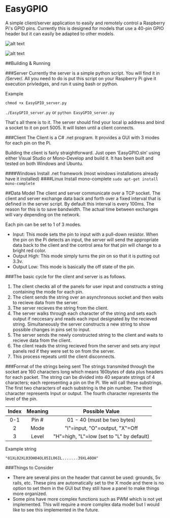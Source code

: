 # EasyGPIO
A simple client/server application to easily and remotely control a Raspberry Pi's GPIO pins.  Currently this is designed for models that use a 40-pin GPIO header but it can easily be adapted to other models.

![alt text](http://www.modernmetalproduction.com/wp-content/uploads/edd/2017/01/client-e1484251710962.png)

![alt text](http://www.modernmetalproduction.com/wp-content/uploads/2017/01/run.png)

##Building & Running

###Server
Currently the server is a simple python script. You will find it in /Server/.  All you need to do is put this script on your Raspberry Pi give it execution privledges, and run it using bash or python.

Example

`chmod +x EasyGPIO_server.py`

`./EasyGPIO_server.py` or  `python EasyGPIO_server.py`

That's all there is to it.  The server should find your local ip address and bind a socket to it on port 5005.  It will listen until a client connects.

###Client
The Client is a C# .net program. It provides a GUI with 3 modes for each pin on the Pi.

Building the client is fairly straightforward. Just open 'EasyGPIO.sln' using either Visual Studio or Mono-Develop and build it.  It has been built and tested on both Windows and Ubuntu.

####Windows
Install .net framework (most windows installations already have it installed)
####Linux
Install mono-complete `sudo apt-get install mono-complete`


##Data Model
The client and server communicate over a TCP socket. The client and server exchange data back and forth over a fixed interval that is defined in the server script.  By default this interval is every 100ms.  The reason for this is to save bandwidth.  The actual time between exchanges will vary depending on the network.

Each pin can be set to 1 of 3 modes.

+ Input: This mode sets the pin to input with a pull-down resistor. When the pin on the Pi detects an input, the server will send the appropriate data back to the client and the control area for that pin will change to a bright red color.
+ Output High: This mode simply turns the pin on so that it is putting out 3.3v.
+ Output Low: This mode is basically the off state of the pin.

###The basic cycle for the client and server is as follows.
1. The client checks all of the panels for user input and constructs a string containing the mode for each pin.
2. The client sends the string over an asynchronous socket and then waits to recieve data from the server.
3. The server recieves the string from the client.
4. The server walks through each character of the string and sets each output if neccesary and reads each input designated by the recieved string.  Simultaneously the server constructs a new string to show possible changes in pins set to input.
5. The server sends the newly constructed string to the client and waits to recieve data from the client.
6. The client reads the string recieved from the server and sets any input panels red if they were set to on from the server.
7. This process repeats until the client disconnects.

###Format of the strings being sent
The strings transmited through the socket are 160 characters long which means 160bytes of data plus headers for each packet. The string can be divided into 40 separate strings of 4 characters; each representing a pin on the Pi. We will call these substrings.
The first two characters of each substring is the pin number.  The third character represents Input or output. The fourth character represents the level of the pin.

|Index|Meaning|        Possible Value                   |
|:---:|:-----:|:---------------------------------------:|
| 0-1 | Pin # | 01 - 40 (must be two bytes)             |
|  2  | Mode  |"I"=input, "O"=output, "X"=Off           |
|  3  | Level |"H"=high, "L"=low (set to "L" by default)|

Example string

`"01XL02XL03OH04OL05IL06IL.......39XL40OH"`

###Things to Consider
+ There are several pins on the header that cannot be used: grounds, 5v rails, etc. These pins are automatically set to the X mode and there is no option to set them in the GUI but they still have a panel to make things more organized.
+ Some pins have more complex functions such as PWM which is not yet implemented. This will require a more complex data model but I would like to see this implemented in the future.
